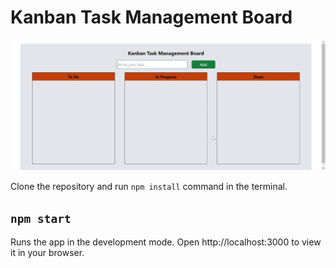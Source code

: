 # Kanban Task Management Board

![image info](./_docs/cover-photo.gif)

Clone the repository and run `npm install` command in the terminal.

## `npm start`

Runs the app in the development mode.
Open http://localhost:3000 to view it in your browser.
